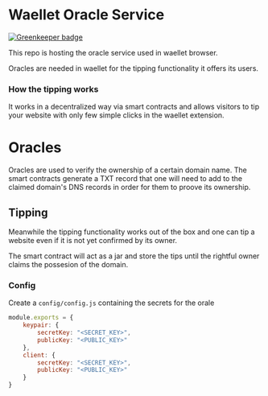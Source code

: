 # Waellet Oracle Service

[![Greenkeeper badge](https://badges.greenkeeper.io/waellet/waellet-oracle-service.svg)](https://greenkeeper.io/)

This repo is hosting the oracle service used in waellet browser.

Oracles are needed in waellet for the tipping functionality it offers its users.

### How the tipping works
It works in a decentralized way via smart contracts and allows visitors to tip your website with only few simple clicks in the waellet extension.

# Oracles

Oracles are used to verify the ownership of a certain domain name. The smart contracts generate a TXT record that one will need to add to the claimed domain's DNS records in order for them to proove its ownership.

## Tipping

Meanwhile the tipping functionality works out of the box and one can tip a website even if it is not yet confirmed by its owner.

The smart contract will act as a jar and store the tips until the rightful owner claims the possesion of the domain.


### Config

Create a `config/config.js` containing the secrets for the orale
```javascript
module.exports = {
    keypair: {
        secretKey: "<SECRET_KEY>",
        publicKey: "<PUBLIC_KEY>"
    },
    client: {
        secretKey: "<SECRET_KEY>",
        publicKey: "<PUBLIC_KEY>"
    }
}
```
